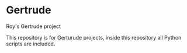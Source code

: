 # Gertrude
Roy's Gertrude project

This repository is for Gerturude projects, inside this repository all Python scripts are included. 
